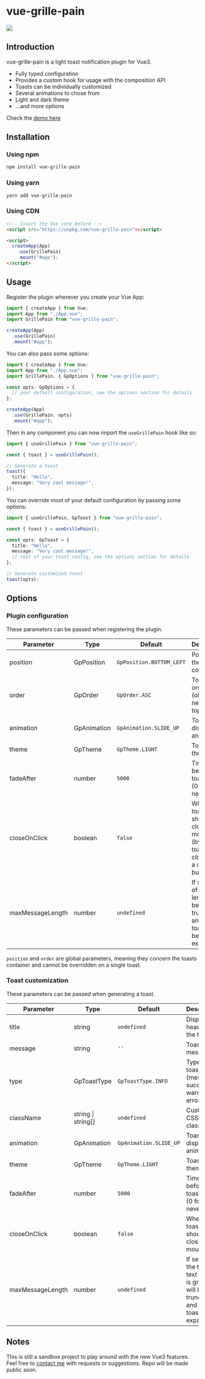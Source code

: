# vue-grille-pain

![](https://vue-grille-pain-demo.netlify.app/images/demo.png)

## Introduction

vue-grille-pain is a light toast notification plugin for Vue3.

- Fully typed configuration
- Provides a custom hook for usage with the composition API
- Toasts can be individually customized
- Several animations to chose from
- Light and dark theme
- ...and more options

Check the [demo here](https://vue-grille-pain-demo.netlify.app/)

## Installation

### Using npm

```bash
npm install vue-grille-pain
```

### Using yarn

```bash
yarn add vue-grille-pain
```

### Using CDN

```html
<!-- Insert the Vue core before -->
<script src="https://unpkg.com/vue-grille-pain"></script>

<script>
  createApp(App)
    .use(GrillePain)
    .mount("#app");
</script>
```

## Usage

Register the plugin wherever you create your Vue App:

```typescript
import { createApp } from Vue;
import App from "./App.vue";
import GrillePain from "vue-grille-pain";

createApp(App)
  .use(GrillePain)
  .mount("#app");
```

You can also pass some options:

```typescript
import { createApp } from Vue;
import App from "./App.vue";
import GrillePain, { GpOptions } from "vue-grille-pain";

const opts: GpOptions = {
  // your default configuration, see the options section for details
};

createApp(App)
  .use(GrillePain, opts)
  .mount("#app");
```

Then in any component you can now import the `useGrillePain` hook like so:

```typescript
import { useGrillePain } from "vue-grille-pain";

const { toast } = useGrillePain();

// Generate a toast
toast({
  title: "Hello",
  message: "Very cool message!",
});
```

You can override most of your default configuration by passing some options:

```typescript
import { useGrillePain, GpToast } from "vue-grille-pain";

const { toast } = useGrillePain();

const opts: GpToast = {
  title: "Hello",
  message: "Very cool message!",
  // rest of your toast config, see the options section for details
};

// Generate customized toast
toast(opts);
```

## Options

### Plugin configuration

These parameters can be passed when registering the plugin.

| **Parameter**    | **Type**    | **Default**              | **Description**                                                                                       |
| ---------------- | ----------- | ------------------------ | ----------------------------------------------------------------------------------------------------- |
| position         | GpPosition  | `GpPosition.BOTTOM_LEFT` | Position of the toasts container                                                                      |
| order            | GpOrder     | `GpOrder.ASC`            | Toasts ordering (oldest / newest on top)                                                              |
| animation        | GpAnimation | `GpAnimation.SLIDE_UP`   | Toasts display animation                                                                              |
| theme            | GpTheme     | `GpTheme.LIGHT`          | Toasts theme                                                                                          |
| fadeAfter        | number      | `5000`                   | Time in ms before toasts fade (0 for never)                                                           |
| closeOnClick     | boolean     | `false`                  | Whether toasts should be closable on mouse click (by default, toasts are closable via a close button) |
| maxMessageLength | number      | `undefined`              | If set, texts of a greater length will be truncated and the toasts will be expandable                 |

`position` and `order` are global parameters, meaning they concern the toasts container and cannot be overridden on a single toast.

### Toast customization

These parameters can be passed when generating a toast.

| **Parameter**    | **Type**           | **Default**            | **Description**                                                                                    |
| ---------------- | ------------------ | ---------------------- | -------------------------------------------------------------------------------------------------- |
| title            | string             | `undefined`            | Displays a header with the title text                                                              |
| message          | string             | `''`                   | Toast message                                                                                      |
| type             | GpToastType        | `GpToastType.INFO`     | Type of toast (message, success, warning, error)                                                   |
| className        | string \| string[] | `undefined`            | Custom CSS classes                                                                                 |
| animation        | GpAnimation        | `GpAnimation.SLIDE_UP` | Toast display animation                                                                            |
| theme            | GpTheme            | `GpTheme.LIGHT`        | Toast theme                                                                                        |
| fadeAfter        | number             | `5000`                 | Time in ms before toast fades (0 for never)                                                        |
| closeOnClick     | boolean            | `false`                | Whether toast should be closable on mouse click                                                    |
| maxMessageLength | number             | `undefined`            | If set and the toast text length is greater, it will be truncated and the toast will be expandable |

## Notes

This is still a sandbox project to play around with the new Vue3 features. Feel free to [contact me](mailto:ronanlet+vue-grille-pain@gmail.com) with requests or suggestions.
Repo will be made public soon.
